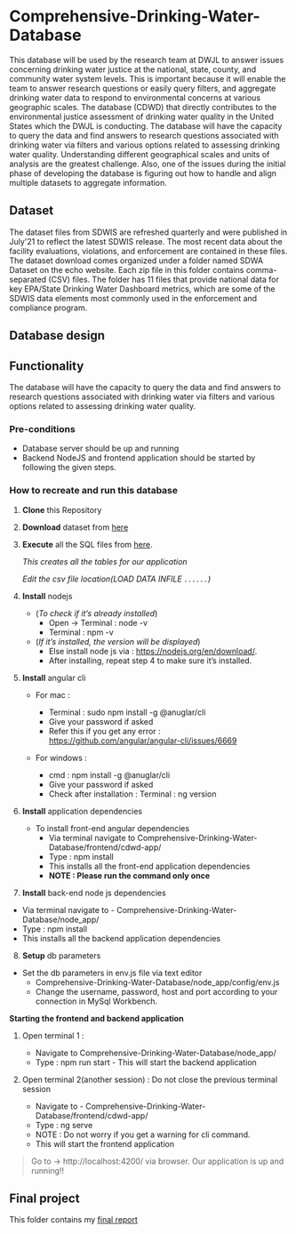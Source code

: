 # Comprehensive-Drinking-Water-Database
This database will be used by the research team at DWJL to answer issues concerning drinking water justice at the national, state, county, and community water system levels. This is important because it will  enable the team  to answer research questions or easily query filters, and aggregate drinking water data to respond to environmental concerns at various geographic scales. The database (CDWD) that directly contributes to the environmental justice assessment of drinking water quality in the United States which the DWJL is conducting. The database will have the capacity to query the data and find answers to research questions associated with drinking water via filters and various options related to assessing drinking water quality. Understanding different geographical scales and units of analysis are the greatest challenge. Also, one of the issues during the initial phase of developing the database is figuring out how to handle and align multiple datasets to aggregate information.

## Dataset
The dataset files from SDWIS are refreshed quarterly and were published in July'21 to reflect the latest SDWIS release. The most recent data about the facility evaluations, violations, and enforcement are contained in these files. The dataset download comes organized under a folder named SDWA Dataset on the echo website. Each zip file in this folder contains comma-separated (CSV) files. The folder has 11 files that provide national data for key EPA/State Drinking Water Dashboard metrics, which are some of the SDWIS data elements most commonly used in the enforcement and compliance program.

## Database design

## Functionality
The database will have the capacity to query the data and find answers to research questions associated with drinking water via filters and various options related to assessing drinking water quality.

### Pre-conditions
* Database server should be up and running
* Backend NodeJS and frontend application should be started by following the given steps.


### How to recreate and run this database

1. **Clone** this Repository
2. **Download** dataset from [here](https://echo.epa.gov/files/echodownloads/SDWA_latest_downloads.zip)
3. **Execute** all the SQL files from [here](https://github.com/muthusm/Comprehensive-Drinking-Water-Database/tree/main/SQL). 

    *This creates all the tables for our application*  
    
    *Edit the csv file location(LOAD DATA INFILE `......`)*

4. **Install** nodejs
     - (*To check if it’s already installed*)
         - Open -> Terminal : node -v 
         - Terminal : npm -v 
     - (*If it’s installed, the version will be displayed*)
         - Else install node js via : https://nodejs.org/en/download/.
         - After installing, repeat step 4 to make sure it’s installed. 

5. **Install** angular cli
   - For mac :
     - Terminal : sudo npm install -g @anuglar/cli
     - Give your password if asked
     - Refer this if you get any error : https://github.com/angular/angular-cli/issues/6669

   - For windows :
     - cmd : npm install -g @anuglar/cli
     - Give your password if asked
     - Check after installation : Terminal : ng version

6. **Install** application dependencies
     - To install front-end angular dependencies
       - Via terminal navigate to Comprehensive-Drinking-Water-Database/frontend/cdwd-app/
       - Type : npm install
       - This installs all the front-end application dependencies
       - **NOTE : Please run the command only once**

7. **Install** back-end node js dependencies
  - Via terminal navigate to - Comprehensive-Drinking-Water-Database/node_app/
  - Type : npm install
  - This installs all the backend application dependencies

8. **Setup** db parameters 
  - Set the db parameters in env.js file via text editor
    - Comprehensive-Drinking-Water-Database/node_app/config/env.js
    - Change the username, password, host and port according to your connection in MySql Workbench.


**Starting the frontend and backend application**

1. Open terminal 1 :
   - Navigate to Comprehensive-Drinking-Water-Database/node_app/
   - Type : npm run start - This will start the backend application

2. Open terminal 2(another session) : Do not close the previous terminal session
   - Navigate to - Comprehensive-Drinking-Water-Database/frontend/cdwd-app/
   - Type : ng serve
   - NOTE : Do not worry if you get a warning for cli command.
   - This will start the frontend application
   
> Go to -> http://localhost:4200/ via browser. Our application is up and running!!


## Final project
This folder contains my [final report](https://github.com/muthusm/Comprehensive-Drinking-Water-Database/blob/main/Report) 
